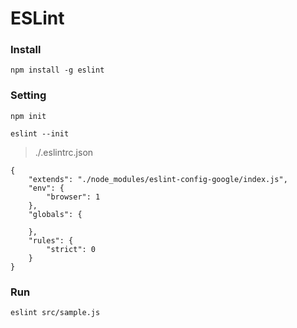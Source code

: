 # ESLint

### Install

```
npm install -g eslint
```

### Setting

```
npm init

eslint --init
```

> ./.eslintrc.json

```
{
	"extends": "./node_modules/eslint-config-google/index.js",
	"env": {
		"browser": 1
	},
	"globals": {
		
	},
	"rules": {
		"strict": 0
	}
}
```

### Run

```
eslint src/sample.js
```
